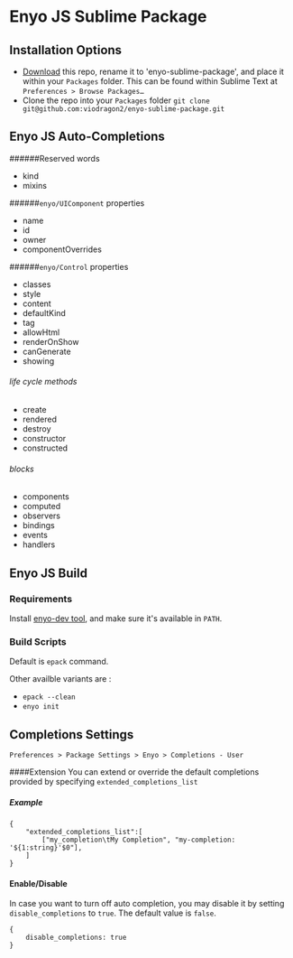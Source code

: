 Enyo JS Sublime Package
===

Installation Options
---
* [Download](https://github.com/viodragon2/enyo-sublime-package/archive/master.zip) this repo, rename it to 'enyo-sublime-package', and place it within your `Packages` folder. This can be found within Sublime Text at `Preferences > Browse Packages…`
* Clone the repo into your `Packages` folder `git clone git@github.com:viodragon2/enyo-sublime-package.git`

Enyo JS Auto-Completions
---

######Reserved words
* kind
* mixins

######`enyo/UIComponent` properties
* name
* id
* owner
* componentOverrides

######`enyo/Control` properties
* classes
* style
* content
* defaultKind
* tag
* allowHtml
* renderOnShow
* canGenerate
* showing

###### life cycle methods
* create
* rendered
* destroy
* constructor
* constructed

###### blocks
* components
* computed
* observers
* bindings
* events
* handlers

Enyo JS Build
---
### Requirements
Install [enyo-dev tool](https://github.com/enyojs/enyo-dev/), and make sure it's available in `PATH`.

### Build Scripts
Default is `epack` command.

Other availble variants are :
* `epack --clean`
* `enyo init`

Completions Settings
---
`Preferences > Package Settings > Enyo > Completions - User`

####Extension
You can extend or override the default completions provided by specifying `extended_completions_list`

##### Example
````
{
    "extended_completions_list":[
        ["my_completion\tMy Completion", "my-completion: '${1:string}'$0"],
    ]
}
````

#### Enable/Disable
In case you want to turn off auto completion, you may disable it by setting `disable_completions` to `true`. The default value is `false`.

````
{
    disable_completions: true
}
````

